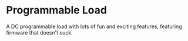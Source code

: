 # Programmable Load
A DC programmable load with lots of fun and exciting features, featuring firmware that doesn't suck.


